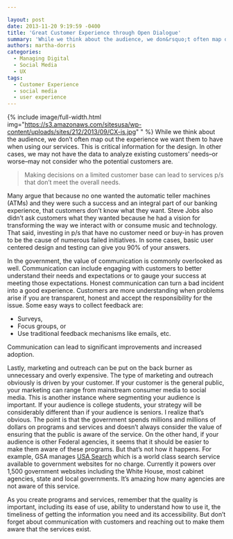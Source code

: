 ```yaml
---

layout: post
date: 2013-11-20 9:19:59 -0400
title: 'Great Customer Experience through Open Dialogue'
summary: 'While we think about the audience, we don&rsquo;t often map out the experience we want them to have when using our services. This is critical information for the design. In other cases, we may not have the data to analyze existing customers&rsquo; needs&amp;#8211;or'
authors: martha-dorris
categories:
  - Managing Digital
  - Social Media
  - UX
tags:
  - Customer Experience
  - social media
  - user experience
---
```


{% include image/full-width.html img="https://s3.amazonaws.com/sitesusa/wp-content/uploads/sites/212/2013/09/CX-is.jpg" 
" %}
While we think about the audience, we don’t often map out the experience we want them to have when using our services. This is critical information for the design. In other cases, we may not have the data to analyze existing customers’ needs&#8211;or worse&#8211;may not consider who the potential customers are.

> Making decisions on a limited customer base can lead to services p/s that don’t meet the overall needs.

Many argue that because no one wanted the automatic teller machines (ATMs) and they were such a success and an integral part of our banking experience, that customers don’t know what they want. Steve Jobs also didn’t ask customers what they wanted because he had a vision for transforming the way we interact with or consume music and technology. That said, investing in p/s that have no customer need or buy-in has proven to be the cause of numerous failed initiatives. In some cases, basic user centered design and testing can give you 90% of your answers.

In the government, the value of communication is commonly overlooked as well. Communication can include engaging with customers to better understand their needs and expectations or to gauge your success at meeting those expectations. Honest communication can turn a bad incident into a good experience. Customers are more understanding when problems arise if you are transparent, honest and accept the responsibility for the issue. Some easy ways to collect feedback are:

  * Surveys,
  * Focus groups, or
  * Use traditional feedback mechanisms like emails, etc.

Communication can lead to significant improvements and increased adoption.

Lastly, marketing and outreach can be put on the back burner as unnecessary and overly expensive.  The type of marketing and outreach obviously is driven by your customer. If your customer is the general public, your marketing can range from mainstream consumer media to social media. This is another instance where segmenting your audience is important. If your audience is college students, your strategy will be considerably different than if your audience is seniors. I realize that’s obvious. The point is that the government spends millions and millions of dollars on programs and services and doesn’t always consider the value of ensuring that the public is aware of the service.  On the other hand, if your audience is other Federal agencies, it seems that it should be easier to make them aware of these programs. But that’s not how it happens. For example, GSA manages [USA Search](http://usasearch.howto.gov/) which is a world class search service available to government websites for no charge. Currently it powers over 1,500 government websites including the White House, most cabinet agencies, state and local governments. It’s amazing how many agencies are not aware of this service.

As you create programs and services, remember that the quality is important, including its ease of use, ability to understand how to use it, the timeliness of getting the information you need and its accessibility. But don’t forget about communication with customers and reaching out to make them aware that the services exist.